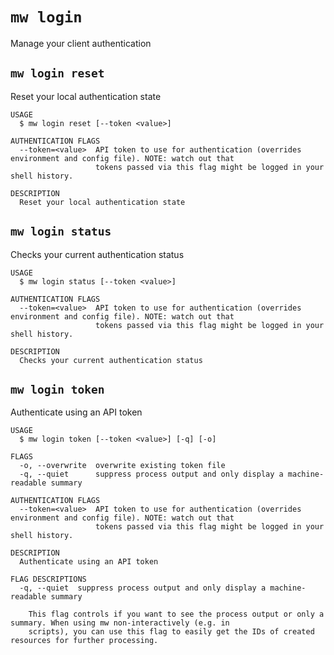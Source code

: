 `mw login`
==========

Manage your client authentication





## `mw login reset`

Reset your local authentication state

```
USAGE
  $ mw login reset [--token <value>]

AUTHENTICATION FLAGS
  --token=<value>  API token to use for authentication (overrides environment and config file). NOTE: watch out that
                   tokens passed via this flag might be logged in your shell history.

DESCRIPTION
  Reset your local authentication state
```

## `mw login status`

Checks your current authentication status

```
USAGE
  $ mw login status [--token <value>]

AUTHENTICATION FLAGS
  --token=<value>  API token to use for authentication (overrides environment and config file). NOTE: watch out that
                   tokens passed via this flag might be logged in your shell history.

DESCRIPTION
  Checks your current authentication status
```

## `mw login token`

Authenticate using an API token

```
USAGE
  $ mw login token [--token <value>] [-q] [-o]

FLAGS
  -o, --overwrite  overwrite existing token file
  -q, --quiet      suppress process output and only display a machine-readable summary

AUTHENTICATION FLAGS
  --token=<value>  API token to use for authentication (overrides environment and config file). NOTE: watch out that
                   tokens passed via this flag might be logged in your shell history.

DESCRIPTION
  Authenticate using an API token

FLAG DESCRIPTIONS
  -q, --quiet  suppress process output and only display a machine-readable summary

    This flag controls if you want to see the process output or only a summary. When using mw non-interactively (e.g. in
    scripts), you can use this flag to easily get the IDs of created resources for further processing.
```
